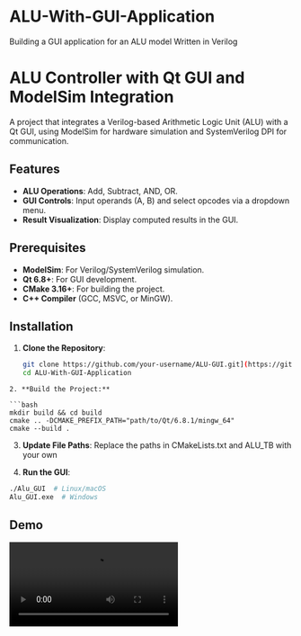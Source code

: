# ALU-With-GUI-Application
Building a GUI application for an ALU model Written in Verilog 


# ALU Controller with Qt GUI and ModelSim Integration

A project that integrates a Verilog-based Arithmetic Logic Unit (ALU) with a Qt GUI, using ModelSim for hardware simulation and SystemVerilog DPI for communication.

## Features
- **ALU Operations**: Add, Subtract, AND, OR.
- **GUI Controls**: Input operands (A, B) and select opcodes via a dropdown menu.
- **Result Visualization**: Display computed results in the GUI.

## Prerequisites
- **ModelSim**: For Verilog/SystemVerilog simulation.
- **Qt 6.8+**: For GUI development.
- **CMake 3.16+**: For building the project.
- **C++ Compiler** (GCC, MSVC, or MinGW).

## Installation
1. **Clone the Repository**:
   ```bash
   git clone https://github.com/your-username/ALU-GUI.git](https://github.com/youssef47048/ALU-With-GUI-Application.git
   cd ALU-With-GUI-Application
```
2. **Build the Project:**

```bash
mkdir build && cd build
cmake .. -DCMAKE_PREFIX_PATH="path/to/Qt/6.8.1/mingw_64"
cmake --build .
```

3. **Update File Paths**:
Replace the paths in CMakeLists.txt and ALU_TB with your own

4. **Run the GUI**:
```bash
./Alu_GUI  # Linux/macOS
Alu_GUI.exe  # Windows
```

## **Demo**
![Demo Video](media/demo.mp4)





